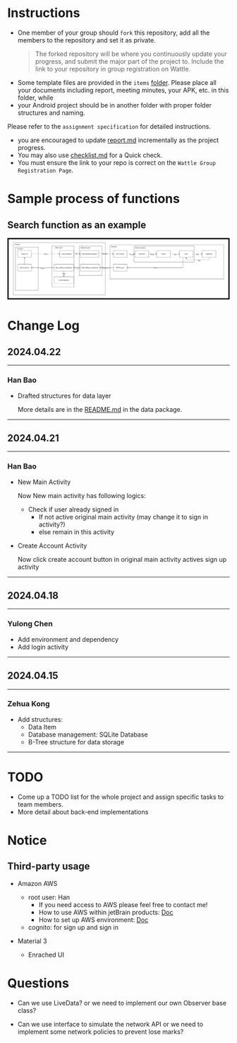 # Instructions
- One member of your group should `fork` this repository, add all the members to the repository and set it as private.
  > The forked repository will be where you continuously update your progress, and
  submit the major part of the project to.
  Include the link to your repository in group registration on Wattle.
- Some template files are provided in the `items` [folder](./items). Please place all your documents including report, meeting minutes, your APK, etc. in this folder, while
- your Android project should be in another folder with proper folder structures and naming.

Please refer to the `assignment specification` for detailed instructions.
- you are encouraged to update [report.md](./items/report.md) incrementally as the project progress. 
- You may also use [checklist.md](./items/checklist.md) for a Quick check.
- You must ensure the link to your repo is correct on the `Wattle Group Registration Page`.

# Sample process of functions

## Search function as an example

![Search](./items/media/_examples/Search.png)

# Change Log

## 2024.04.22

---

### Han Bao

- Drafted structures for data layer

  More details are in the [README.md](./gp/app/src/main/java/com/example/gp/data/README.md) in the data package.

---

## 2024.04.21

---

### Han Bao

- New Main Activity

  Now New main activity has following logics:
  - Check if user already signed in
    - If not active original main activity (may change it to sign in activity?)
    - else remain in this activity

- Create Account Activity

  Now click create account button in original main activity actives sign up activity

---

## 2024.04.18

---

### Yulong Chen

- Add environment and dependency
- Add login activity

---

## 2024.04.15

---

### Zehua Kong

- Add structures: 
  - Data Item
  - Database management: SQLite Database
  - B-Tree structure for data storage

---

# TODO

- Come up a TODO list for the whole project and assign specific tasks to team members.
- More detail about back-end implementations

# Notice
## Third-party usage
- Amazon AWS
  - root user: Han
    - If you need access to AWS please feel free to contact me!
    - How to use AWS within jetBrain products: [Doc](https://docs.aws.amazon.com/toolkit-for-jetbrains/latest/userguide/welcome.html)
    - How to set up AWS environment: [Doc](https://aws.amazon.com/getting-started/guides/setup-environment/?ref=gsrchandson)
  - cognito: for sign up and sign in

- Material 3
  - Enrached UI

# Questions

- Can we use LiveData? or we need to implement our own Observer base class?

- Can we use interface to simulate the network API or we need to implement some network policies to prevent lose marks?